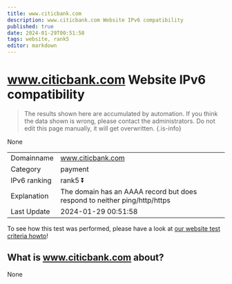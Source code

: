```yaml
---
title: www.citicbank.com
description: www.citicbank.com Website IPv6 compatibility
published: true
date: 2024-01-29T00:51:58
tags: website, rank5
editor: markdown
---
```


# www.citicbank.com Website IPv6 compatibility

> The results shown here are accumulated by automation. If you think the data shown is wrong, please contact the administrators. 
> Do not edit this page manually, it will get overwritten.
{.is-info}

None


|   |   |
| - | - |
| Domainname | www.citicbank.com
| Category | payment |
| IPv6 ranking | rank5 :arrow_double_down: |
| Explanation | The domain has an AAAA record but does respond to neither ping/http/https |
| Last Update | 2024-01-29 00:51:58 |

To see how this test was performed, please have a look at [our website test criteria howto](/howto/testcriteria/website)!


## What is www.citicbank.com about?
None
